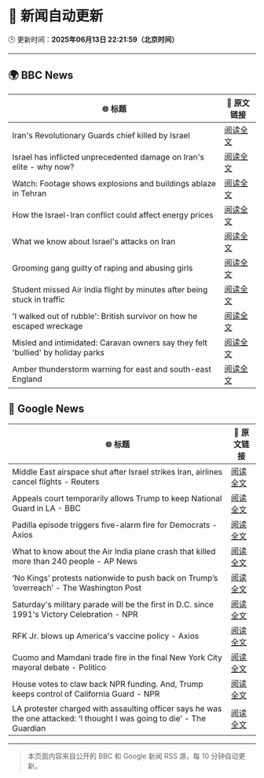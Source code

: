 # 🧠 新闻自动更新

🕒 更新时间：**2025年06月13日 22:21:59（北京时间）**

---

## 🌍 BBC News

| 🌐 标题 | 🔗 原文链接 |
|--------|-------------|
| Iran's Revolutionary Guards chief killed by Israel | [阅读全文](https://www.bbc.com/news/articles/clyg0yywr4no) |
| Israel has inflicted unprecedented damage on Iran's elite - why now? | [阅读全文](https://www.bbc.com/news/articles/c4g3nz1p9wdo) |
| Watch: Footage shows explosions and buildings ablaze in Tehran | [阅读全文](https://www.bbc.com/news/videos/c20qw0xjp10o) |
| How the Israel-Iran conflict could affect energy prices | [阅读全文](https://www.bbc.com/news/articles/cg5vr2rvzg4o) |
| What we know about Israel's attacks on Iran | [阅读全文](https://www.bbc.com/news/articles/cdj9vj8glg2o) |
| Grooming gang guilty of raping and abusing girls | [阅读全文](https://www.bbc.com/news/articles/cdd2rld9mj2o) |
| Student missed Air India flight by minutes after being stuck in traffic | [阅读全文](https://www.bbc.com/news/articles/cvgv26zz5wzo) |
| 'I walked out of rubble': British survivor on how he escaped wreckage | [阅读全文](https://www.bbc.com/news/articles/cd901xn4001o) |
| Misled and intimidated: Caravan owners say they felt 'bullied' by holiday parks | [阅读全文](https://www.bbc.com/news/articles/c2016lxnepno) |
| Amber thunderstorm warning for east and south-east England | [阅读全文](https://www.bbc.com/news/articles/c93lrqk60geo) |

## 📰 Google News

| 🌐 标题 | 🔗 原文链接 |
|--------|-------------|
| Middle East airspace shut after Israel strikes Iran, airlines cancel flights - Reuters | [阅读全文](https://news.google.com/rss/articles/CBMitAFBVV95cUxPUGdYZWNMa1BhMXlPeUg3aXF2TU1SX1JMbko4bU9Ud3M2T3VVWGZCLXhYSzVjemlnMFBTS0lscFVsbFAzUmktRzNRYl9hMDhVZFVuMXhZN3N5Q2cyaS1aWUFjbjJCZ2ZJR2VLckN1M0ZjVHNpOXNZNUhwa01jekZaX1hPUjR1V0RHd2IxMklLYW5pM1hBWHpPZURkUUFnMXlMR0FWRnA2Qm9DaFZyVDh3TFJ2UkU?oc=5) |
| Appeals court temporarily allows Trump to keep National Guard in LA - BBC | [阅读全文](https://news.google.com/rss/articles/CBMiWkFVX3lxTFA3QkRZTHJ1UVdieFFqX2g3VDhRUU10X3ZrQXdXMC1QR0hrcHBiMm1UVkFFaG1yMm55dnItZTlzSmhzNU9KWFlSM3JUUU43ZmNDSnhCcnRLNXVTQdIBX0FVX3lxTE9SLTdSVGpyNVprZTZQVHpUVVBoUWxhTHVhYU8taS1BcnI1ZmJFZlNqdHRYZjVkOXJmdS00eldQMlBnZ1ZCRE80VUo0dHJYX1pYVk1DRnBqQWVJSlNSbnFz?oc=5) |
| Padilla episode triggers five-alarm fire for Democrats - Axios | [阅读全文](https://news.google.com/rss/articles/CBMibkFVX3lxTE1WeXZPTzZHMjk4Z1NYS2VoWlN5YzhmaEpDbTJUN1pPWHJrYTdDUnExZkZrWEFWdER4MjIxTVZZYVBYMXYwMGlLdzRiUGJ0cFdCMjNDTVlPVThzZE1OMm14YXlkTUxCQ2RuWTNQTUp3?oc=5) |
| What to know about the Air India plane crash that killed more than 240 people - AP News | [阅读全文](https://news.google.com/rss/articles/CBMilAFBVV95cUxPTTROQklUcFZpdHJuVThCUURaVXI3N1pFeC00d3JPSXB0bnZVMl84THh2NUNyMEE3eDM1ejdOWlo5Vms0U21sanVDTlFHN0Vzcml1MHJ5UXFFOTItY2t3S1BxMnFGeDZidmtYakNCdmFPNUNOdlY5bUtKUnAxM2dGVkZnYXFTTjM4dDVoczNVTkNFQWRX?oc=5) |
| ‘No Kings’ protests nationwide to push back on Trump’s ‘overreach’ - The Washington Post | [阅读全文](https://news.google.com/rss/articles/CBMikwFBVV95cUxNYjNucG9GVEg1UjNkbHJYaURSaE4xUjFJd2pVX2J2Uk9xdHNSU3NQb09GTHdHSDh4di1NZXpxalgxcGc0ZVRaeXFLYmkzbEFwLVdqM0c1aHI3SUZMcTgyYVBvLUZTcjdnTUQxVTdjd0E5a1BXQnVMMWZrTGt4bzhwODhDVGZFV2NOeEtoOGRRY18xOVk?oc=5) |
| Saturday's military parade will be the first in D.C. since 1991's Victory Celebration - NPR | [阅读全文](https://news.google.com/rss/articles/CBMifkFVX3lxTE8yZWI3SlVVZ3VXRS1RYnpQbENEamRJRGJUXzkxSmZ1dXRSNnFXaDdGNVNSN3hDRl9jRkhBWldhc21Kc0NPSC02SmFRZjFMaXVXb1A2LVhqYVloTzdZOW9nT05mdDNDT2lvUXZ2UXdyZWNoQmZZX1h4empwS3lxQQ?oc=5) |
| RFK Jr. blows up America's vaccine policy - Axios | [阅读全文](https://news.google.com/rss/articles/CBMickFVX3lxTE0yOXU2X0h0d3pRTnNCQXJCN1JITHFsanNIREdRS056SU1UaHUzT0VSNlZoX3lwOURyU2xBako5UG1lbkhJckNJVnR3b1lmQW1oV3lKMGVqZERkOUpKZjI5SHlReTlMUTJua0c0Tk1TdGZaUQ?oc=5) |
| Cuomo and Mamdani trade fire in the final New York City mayoral debate - Politico | [阅读全文](https://news.google.com/rss/articles/CBMitgFBVV95cUxNYzdkaU9jNkx0azlSb2xzZWJjalpBSUYtWWZuS055YW0zNkppNzVZcGRySVNYckZMOVBQbmFkSnV6bXpfOHZHdjJJaXZveXJuWllWQlVob25YOXlxb185T3ByUDd1UThTaTVKQmVBWlhjR1FjcDhCcEUtWUx2bm9lWnM1SmtpOGROZUVBdjVCQjYyTmM1Um1RSHZKZWUtc1R5SXJHd0VXZUd4VDh0OG85UHZGWlcwUQ?oc=5) |
| House votes to claw back NPR funding. And, Trump keeps control of California Guard - NPR | [阅读全文](https://news.google.com/rss/articles/CBMizwFBVV95cUxORVFBNG1GV3JhTFVVLWgtTHd3QnlObUVlUjJLR3FadmlTRDBiNXdsc19weFhiOEEtTWNBU2M2Y1V4TS1XTHB2Skt2OXJZQnZPSTM0OFBMeS04YWYwUjl2WXQ5QmdtWUJGZTJZQWkwWF9sQlNST0FpdzRRdGRqM3MwX01DQ0NEVVp3amU0SXNSY2owZ2RnYmthVEFGaWNQd0llMnFiamd2ZDE1b09jbGdubXhoRWdveVZCeDQ5Zk1MV1Q0dG1KSVlPR21MS3hyZEk?oc=5) |
| LA protester charged with assaulting officer says he was the one attacked: ‘I thought I was going to die’ - The Guardian | [阅读全文](https://news.google.com/rss/articles/CBMiiAFBVV95cUxQd2g4RmpBUFZwRFluaUxWOXc2N3Fpa3htMFR0TU5vRmdaTlBHb1Y0d1AtbXkyS0U5cWFGQWZSc3A2MThhYVRQQWJXUGNVQU1jOXRuUWk2Vk9vNWJGS01jcktCS3o0OFh6aGtsczdVbmh2UGFxSTcwZWNNSWhicm9EdDA1Y1NodlVD?oc=5) |

---
> 本页面内容来自公开的 BBC 和 Google 新闻 RSS 源，每 10 分钟自动更新。